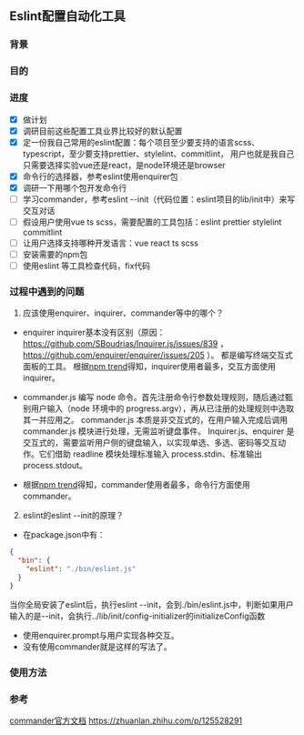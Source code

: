 ## Eslint配置自动化工具

### 背景

### 目的

### 进度
- [x] 做计划
- [x] 调研目前这些配置工具业界比较好的默认配置
- [x] 定一份我自己常用的eslint配置：每个项目至少要支持的语言scss、typescript，至少要支持prettier、stylelint、commitlint，
用户也就是我自己只需要选择实验vue还是react，是node环境还是browser
- [x] 命令行的选择器，参考eslint使用enquirer包
- [x] 调研一下用哪个包开发命令行
- [ ] 学习commander，参考eslint --init（代码位置：eslint项目的lib/init中）来写交互对话
- [ ] 假设用户使用vue ts scss，需要配置的工具包括：eslint prettier stylelint commitlint
- [ ] 让用户选择支持哪种开发语言：vue react ts scss
- [ ] 安装需要的npm包
- [ ] 使用eslint 等工具检查代码，fix代码

### 过程中遇到的问题
1. 应该使用enquirer、inquirer、commander等中的哪个？ 
- enquirer inquirer基本没有区别（原因：https://github.com/SBoudrias/Inquirer.js/issues/839 ， https://github.com/enquirer/enquirer/issues/205 ）。
都是编写终端交互式面板的工具。
根据[npm trend](https://npmtrends.com/enquirer-vs-inquirer-vs-prompt-vs-prompts)得知，inquirer使用者最多，交互方面使用inquirer。

- commander.js 编写 node 命令。首先注册命令行参数处理规则，随后通过甄别用户输入（node 环境中的 progress.argv），再从已注册的处理规则中选取其一并应用之。
commander.js 本质是非交互式的，在用户输入完成后调用 commander.js 模块进行处理，无需监听键盘事件。
Inquirer.js、enquirer 是交互式的，需要监听用户侧的键盘输入，以实现单选、多选、密码等交互动作。它们借助 readline 模块处理标准输入 process.stdin、标准输出 process.stdout。

- 根据[npm trend](https://npmtrends.com/commander-vs-enquirer-vs-inquirer)得知，commander使用者最多，命令行方面使用commander。

2. eslint的eslint --init的原理？
- 在package.json中有：

```json
{
  "bin": {
    "eslint": "./bin/eslint.js"
  }
}
```

当你全局安装了eslint后，执行eslint --init，会到./bin/eslint.js中，判断如果用户输入的是--init，会执行../lib/init/config-initializer的initializeConfig函数

- 使用enquirer.prompt与用户实现各种交互。
- 没有使用commander就是这样的写法了。


### 使用方法

### 参考
[commander官方文档](https://github.com/tj/commander.js/tree/master)
https://zhuanlan.zhihu.com/p/125528291
